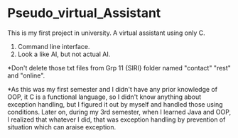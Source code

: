 # Pseudo_virtual_Assistant
This is my first project in university. A virtual assistant using only C.

1. Command line interface.
2. Look a like AI, but not actual AI.

*Don't delete those txt files from Grp 11 {SIRI} folder named "contact" "rest" and "online". 

*As this was my first semester and I didn't have any prior knowledge of OOP, it C is a functional language, so I didn't know anything about exception handling, but I figured it out by myself and handled those using conditions. Later on, during my 3rd semester, when I learned Java and OOP, I realized that whatever I did, that was exception handling by prevention of situation which can araise exception. 
